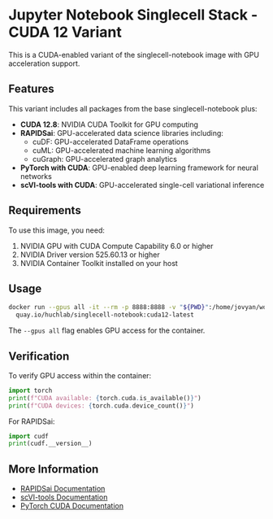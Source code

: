 # Jupyter Notebook Singlecell Stack - CUDA 12 Variant

This is a CUDA-enabled variant of the singlecell-notebook image with GPU acceleration support.

## Features

This variant includes all packages from the base singlecell-notebook plus:

- **CUDA 12.8**: NVIDIA CUDA Toolkit for GPU computing
- **RAPIDSai**: GPU-accelerated data science libraries including:
  - cuDF: GPU-accelerated DataFrame operations
  - cuML: GPU-accelerated machine learning algorithms
  - cuGraph: GPU-accelerated graph analytics
- **PyTorch with CUDA**: GPU-enabled deep learning framework for neural networks
- **scVI-tools with CUDA**: GPU-accelerated single-cell variational inference

## Requirements

To use this image, you need:

1. NVIDIA GPU with CUDA Compute Capability 6.0 or higher
2. NVIDIA Driver version 525.60.13 or higher
3. NVIDIA Container Toolkit installed on your host

## Usage

```bash
docker run --gpus all -it --rm -p 8888:8888 -v "${PWD}":/home/jovyan/work \
  quay.io/huchlab/singlecell-notebook:cuda12-latest
```

The `--gpus all` flag enables GPU access for the container.

## Verification

To verify GPU access within the container:

```python
import torch
print(f"CUDA available: {torch.cuda.is_available()}")
print(f"CUDA devices: {torch.cuda.device_count()}")
```

For RAPIDSai:

```python
import cudf
print(cudf.__version__)
```

## More Information

- [RAPIDSai Documentation](https://docs.rapids.ai/)
- [scVI-tools Documentation](https://docs.scvi-tools.org/)
- [PyTorch CUDA Documentation](https://pytorch.org/docs/stable/cuda.html)
